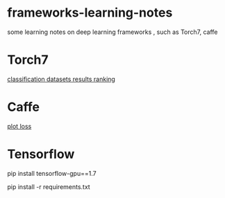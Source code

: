# frameworks-learning-notes
some learning notes on deep learning frameworks , such as Torch7, caffe


# Torch7
[classification datasets results ranking](https://rodrigob.github.io/are_we_there_yet/build/classification_datasets_results.html)

# Caffe
[plot loss](https://cvdreamer.wordpress.com/2016/07/27/how-to-plot-training/)

# Tensorflow

pip install tensorflow-gpu==1.7

pip install -r requirements.txt
